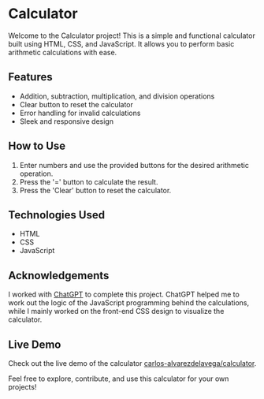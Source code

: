 # Calculator

Welcome to the Calculator project! This is a simple and functional calculator built using HTML, CSS, and JavaScript. It allows you to perform basic arithmetic calculations with ease.

## Features

- Addition, subtraction, multiplication, and division operations
- Clear button to reset the calculator
- Error handling for invalid calculations
- Sleek and responsive design

## How to Use

1. Enter numbers and use the provided buttons for the desired arithmetic operation.
2. Press the '=' button to calculate the result.
3. Press the 'Clear' button to reset the calculator.

## Technologies Used

- HTML
- CSS
- JavaScript

## Acknowledgements

I worked with [ChatGPT](https://chat.openai.com/) to complete this project. ChatGPT helped me to work out the logic of the JavaScript programming behind the calculations, while I mainly worked on the front-end CSS design to visualize the calculator. 

## Live Demo

Check out the live demo of the calculator [carlos-alvarezdelavega/calculator](https://carlos-alvarezdelavega.github.io/calculator/).

Feel free to explore, contribute, and use this calculator for your own projects!

